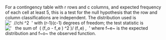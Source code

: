 For a contingency table with r rows and c columns, and expected
frequency of each cell at least 5, this is a test for the null
hypothesis that the row and column classifications are independent. The
distribution used is
!['  //chi \^2  '](../dictionary/equation_images/1821.1..png) with
(r-1)(c-1) degrees of freedom; the test statistic is !['   the sum of  (
(f\_o - f\_e ) \^2 )/ (f\_e) ,  '](../dictionary/equation_images/1821.2..png)
where f~e~ is the expected distribution and f~o~ the observed function.
